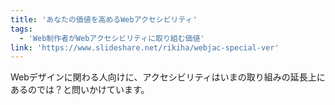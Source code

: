 ```yaml
---
title: 'あなたの価値を高めるWebアクセシビリティ'
tags:
  - 'Web制作者がWebアクセシビリティに取り組む価値'
link: 'https://www.slideshare.net/rikiha/webjac-special-ver'
---
```


Webデザインに関わる人向けに、アクセシビリティはいまの取り組みの延長上にあるのでは？と問いかけています。
